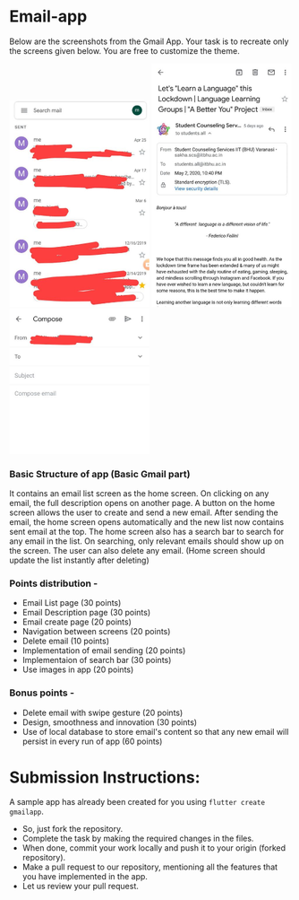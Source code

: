 # Email-app

Below are the screenshots from the Gmail App. Your task is to recreate only the screens given below. You are free to customize the theme.

<img src="emailList.jpeg" width="250"/> <img src="description.jpeg" width="250"/> <img src="compose.jpeg" width="250"/> 

### Basic Structure of app (Basic Gmail part) 
It contains an email list screen as the home screen. On clicking on any email, the full description opens on another page. A button on the home screen allows the user to create and send a new email. After sending the email, the home screen opens automatically and the new list now contains sent email at the top. The home screen also has a search bar to search for any email in the list. On searching, only relevant emails should show up on the screen.
The user can also delete any email. (Home screen should update the list instantly after deleting)

### Points distribution -

- Email List page (30 points)
- Email Description page (30 points)
- Email create page (20 points)
- Navigation between screens (20 points)
- Delete email (10 points)
- Implementation of email sending (20 points)
- Implementaion of search bar (30 points)
- Use images in app (20 points)

### Bonus points -

- Delete email with swipe gesture (20 points)
- Design, smoothness and innovation (30 points)
- Use of local database to store email's content so that any new email will persist in every run of app (60 points)

# Submission Instructions:

A sample app has already been created for you using `flutter create gmailapp`.
- So, just fork the repository.
- Complete the task by making the required changes in the files.
- When done, commit your work locally and push it to your origin (forked repository).
- Make a pull request to our repository, mentioning all the features that you have implemented in the app.
- Let us review your pull request.